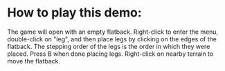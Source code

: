 # How to play this demo:

The game will open with an empty flatback. Right-click to enter the menu, double-click on "leg", and then place legs by clicking on the edges of the flatback. The stepping order of the legs is the order in which they were placed. Press B when done placing legs. Right-click on nearby terrain to move the flatback.
